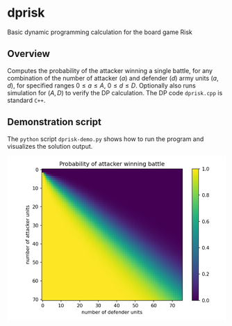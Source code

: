 # dprisk
Basic dynamic programming calculation for the board game Risk

## Overview
Computes the probability of the attacker winning a single battle, for any combination of the number of attacker $(a)$ and defender $(d)$ army units $(a,d)$, for specified ranges $0\leq a\leq A$, $0\leq d\leq D$. Optionally also runs simulation for $(A,D)$ to verify the DP calculation. The DP code `dprisk.cpp` is standard `C++`.

## Demonstration script
The `python` script `dprisk-demo.py` shows how to run the program and visualizes the solution output.

![Solution map calculated by `dprisk.cpp`](/readme-figures/dprisk-demo-70x75.png)
